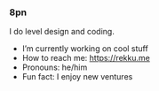 ### 8pn

I do level design and coding.

- I’m currently working on cool stuff
- How to reach me: https://rekku.me
- Pronouns: he/him
-  Fun fact: I enjoy new ventures
